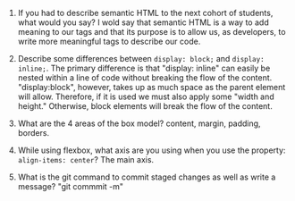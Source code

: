 1. If you had to describe semantic HTML to the next cohort of students, what would you say? I wold say that semantic HTML is a way to add meaning to our tags and that its purpose is to allow us, as developers, to write more meaningful tags to describe our code. 

2. Describe some differences between ```display: block;``` and ```display: inline;```. The primary difference is that "display: inline" can easily be nested within a line of code without breaking the flow of the content. "display:block", however, takes up as much space as the parent element will allow. Therefore, if it is used we must also apply some "width and height." Otherwise, block elements will break the flow of the content. 

3. What are the 4 areas of the box model? content, margin, padding, borders.

4. While using flexbox, what axis are you using when you use the property: ```align-items: center```? The main axis. 

5. What is the git command to commit staged changes as well as write a message? "git commmit -m"
